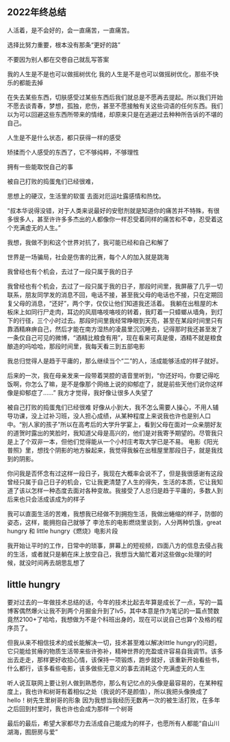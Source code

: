 ## 2022年终总结

人活着，是不会好的，会一直痛苦，一直痛苦。

选择比努力重要，根本没有那条“更好的路”

不要因为别人都在交卷自己就乱写答案

我的人生是不是也可以做摇树优化
我的人生是不是也可以做摇树优化，那些不快乐的都能去掉

在失去某些东西，切肤感受过某些东西后我们就总是不愿再去提起。所以我们开始不愿去谈青春，梦想，孤独，悲伤，甚至不愿接触有关这些词语的任何东西。我们以为可以回避这些东西所带来的情绪，却原来只是在逃避过去种种所告诉的不堪的自己。


人生是不是什么状态，都只获得一样的感受


矫揉而个人感受的东西了，它不够纯粹，不够理性


拥有一些能取悦自己的事

被自己打败的捣蛋鬼们已经很难，

思想上的硬汉，生活里的软蛋
去面对厄运吐露感情和热忱。

“叔本华说得没错，对于人类来说最好的安慰剂就是知道你的痛苦并不特殊，有很多很多人，甚至许许多多杰出的人都像你一样忍受着同样的痛苦和不幸，忍受着这个充满虚无的人生。”



我想，我做不到和这个世界对抗了，我可能已经和自己和解了

世界是一场骗局，社会是伤害的比赛，每个人的加入就是跳海

我曾经也有个机会，去过了一段只属于我的日子

我曾经也有个机会，去过了一段只属于我的日子，那段时间里，我屏蔽了几乎一切联系，朋友同学发的消息不回，电话不接，甚至我父母的电话也不接，只在定期回复父母的消息，“还好”，两个字，仅仅让他们知道我还活着。
我躺在出租屋的木板床上如同行尸走肉，耳边的风扇咯吱咯吱的转着，我盯着一只蟑螂从墙角，到灯下的行径，三个小时过去。那段时间里我经常睁眼到天亮，甚至在某段时间里只有靠酒精麻痹自己，然后才能在南方湿热的凌晨里沉沉睡去，记得那时我还甚至发了一条仅自己可见的微博，“酒精比粮食有用”，现在看来可真是傻，酒精不就是粮食酿造的吗哈哈，那段时间里，我每天看三到五部电影

我总归觉得人是趋于平庸的，那么继续当个“二”的人，活成能够活成的样子就好。

后来的一次，我在母亲发来一段带着哭腔的语音里听到，“你还好吗，你要记得吃饭啊，你怎么了嘛，是不是像那个网络上说的抑郁症了，就是前些天他们说你这样像是抑郁症了……”
我方才觉得，我好像让很多人失望了

被自己打败的捣蛋鬼们已经很难
好像从小到大，我不怎么需要人操心，不用人辅导功课，没上过补习班，没人担心成绩，从某种程度上来说我也许也是别人口中。“别人家的孩子”所以在高考后的大学升学宴上，看到父母在面对一众亲朋好友的道贺时露出的笑脸时，我知道父母是高兴的，他们是对我寄予期望的。尽管我只是上了个双非一本，但他们觉得能从一个小村庄考取大学已是不易。
电影《阳光普照》里，想找个阴影的地方躲起来，我觉得我躲在出租屋里那段日子，就是我找到的阴影。

你问我是否怀念有过这样一段日子，我现在大概率会说不了，但是我很感谢有这段曾经只属于自己日子的机会，它让我更清楚了人生的得失，生活的本质，它让我知道了该以怎样一种态度去面对各种变故。我接受了人总归是趋于平庸的，多数人到后来也只会活成该成为的样子


我可以直面生活的苦难，我想我已经做不到拥抱生活，我做出蜷缩的样子，防御的姿态，这样，能拥抱自己就够了
李沧东的电影燃烧里谈到，人分两种饥饿，great hungry 和 little hungry《燃烧》电影片段

我开始让平时的工作，日常中的琐事，屏幕上的短视频，四面八方的信息去侵占我的生活，或者就只是躺在床上放空自己，我想当大脑忙着对这些做gc处理的时候，就没时间再去胡思乱想了

## little hungry
要对过去的一年做技术总结的话，今年的技术比起去年算是成长了一点，写的一篇博客偶然爆火让我不到两个月掘金升到了lv5，其中本意是作为笔记的一篇点赞数竟然2100+了哈哈，我想做为不是个科班出身的，现在可以说自己也算个及格的程序员了。

但我从来不相信技术的成长能解决一切，技术甚至难以解决little hungry的问题，它只能给贫瘠的物质生活带来些许弥补，精神世界的充盈或许容易自我调节。该多出去走走，那样更好收拾心情，该保持一项锻炼，跑步就好，该重新开始看些书，什么都行，该多看些电影，该多做些无意义的事去消耗这个充满虚无的人生

听人说互联网上要让别人做到熟悉你，那么有记忆点的头像是最容易的，在某种程度上，我也许和树哥有着相似之处（我说的不是颜值），所以我把头像换成了hello！树先生里树哥的形象
因为我想当我经历无数再一次的被生活打败，在多年之后回到村里时，我也许也会成为那样一个树哥

最后的最后，希望大家都尽力去活成自己能成为的样子，也愿所有人都能“自山川湖海，囿厨房与爱”